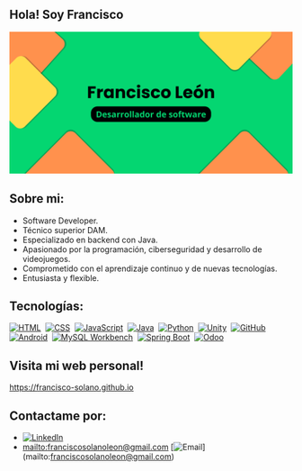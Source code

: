 ## Hola! Soy Francisco
<img src="https://github.com/Francisco-Solano/Francisco-Solano/blob/main/banner.png" alt="Mi banner" width="800" />

## Sobre mi:
- Software Developer.
- Técnico superior DAM.
- Especializado en backend con Java.
- Apasionado por la programación, ciberseguridad y desarrollo de videojuegos.
- Comprometido con el aprendizaje continuo y de nuevas tecnologías.
- Entusiasta y flexible.

## Tecnologías:
[![HTML](https://img.shields.io/badge/HTML-FF6F61?style=for-the-badge&logo=html5&logoColor=white&labelColor=101010)]()&nbsp;
[![CSS](https://img.shields.io/badge/CSS-2965F1?style=for-the-badge&logo=css3&logoColor=white&labelColor=101010)]()&nbsp;
[![JavaScript](https://img.shields.io/badge/JavaScript-F7DF1E?style=for-the-badge&logo=javascript&logoColor=black&labelColor=101010)]()&nbsp;
[![Java](https://img.shields.io/badge/Java-F8B900?style=for-the-badge&logo=java&logoColor=white&labelColor=101010)]()&nbsp;
[![Python](https://img.shields.io/badge/Python-3776AB?style=for-the-badge&logo=python&logoColor=white&labelColor=101010)]()&nbsp;
[![Unity](https://img.shields.io/badge/Unity-5E3C2D?style=for-the-badge&logo=unity&logoColor=white&labelColor=101010)]()&nbsp;
[![GitHub](https://img.shields.io/badge/GitHub-181717?style=for-the-badge&logo=github&logoColor=white&labelColor=101010)]()&nbsp;
[![Android](https://img.shields.io/badge/Android-3DDC84?style=for-the-badge&logo=android&logoColor=white&labelColor=101010)]()&nbsp;
[![MySQL Workbench](https://img.shields.io/badge/MySQL_Workbench-4479A1?style=for-the-badge&logo=mysql&logoColor=white&labelColor=101010)]()&nbsp;
[![Spring Boot](https://img.shields.io/badge/Spring_Boot-6DB33F?style=for-the-badge&logo=springboot&logoColor=white&labelColor=101010)]()&nbsp;
[![Odoo](https://img.shields.io/badge/Odoo-9444AD?style=for-the-badge&logo=odoo&logoColor=white&labelColor=101010)]()
<br>

## Visita mi web personal!
https://francisco-solano.github.io

## Contactame por:
- [![LinkedIn](https://img.shields.io/badge/LinkedIn-E4405F?style=for-the-badge&logo=linkedin&logoColor=white&labelColor=101010)](https://www.linkedin.com/in/francisco-solano-le%C3%B3n-mu%C3%B1oz-99026a277/)
- [mailto:franciscosolanoleon@gmail.com](mailto:franciscosolanoleon@gmail.com) [![Email](https://img.shields.io/badge/Email-D14836?style=for-the-badge&logo=gmail&logoColor=white&labelColor=101010)]    
     (mailto:franciscosolanoleon@gmail.com)









